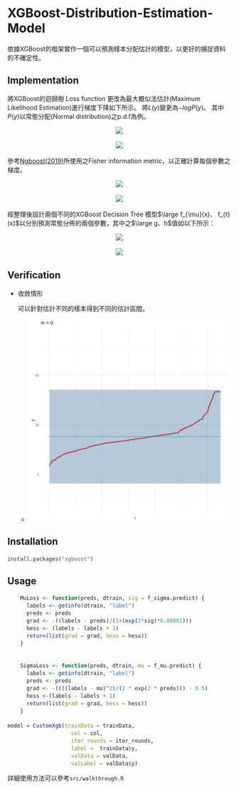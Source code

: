 # XGBoost-Distribution-Estimation-Model



依據XGBoost的框架實作一個可以預測樣本分配估計的模型，以更好的捕捉資料的不確定性。

## Implementation
將XGBoost的迴歸樹 Loss function 更改為最大概似法估計(Maximum Likelihood Estimation)進行梯度下降如下所示。
將$L(y)$變更為$-logP(y)$。 其中$P(y)$以常態分配(Normal distribution)之p.d.f為例。
<p align="center">
<img src="https://render.githubusercontent.com/render/math?math=L(y)%20%3D%20%5Cfrac%7B1%7D%7B2%7D(y_i-%5Chat%7By_i%7D)%5E2%20%5Crightarrow%20-log%20P(y)">
</p>
<p align="center">
<img src="https://render.githubusercontent.com/render/math?math=%5Cbegin%7Bsplit%7D%0A%5Clarge%0AP(y)%20%26%3D%20%5Clarge%5Cfrac%7B1%7D%7B%5Csigma%5Csqrt%7B2%5Cpi%7D%7D%5Clarge%20e%5E%7B-%5Cfrac%7B1%7D%7B2%7D(%5Cfrac%7By-%5Cmu%7D%7B%5Csigma%7D)%5E2%7D%0A%5Cend%7Bsplit%7D"></p>

參考[Ngboost(2019)](https://github.com/stanfordmlgroup/ngboost)所使用之Fisher information metric，以正確計算每個參數之梯度。
<p align="center">
<img src="https://render.githubusercontent.com/render/math?math=%5Cbegin%7Bsplit%7D%0A%5Ctext%7BSet%20t%7D%20%26%3D%20log(%5Csigma)%20%5C%5C%0A%5C%5C%0Al(%5Ctheta)%20%26%3D-logP(y)%5C%5C%0A%26%3D%20%5Cfrac%7B1%7D%7B2%7D%20log(%5Csigma%5E2)%2B%5Cfrac%7B(y-%5Cmu)%5E2%7D%7B2%5Csigma%5E2%7D%5C%5C%0A%26%3D%20t%20%2B%5Cfrac%7B(y-%5Cmu)%5E2%7D%7B2e%5E%7B2t%7D%7D%0A%5Cend%7Bsplit%7D%5C%5C">
</p>
<p align="center">
<img src="https://render.githubusercontent.com/render/math?math=%5Cbegin%7Bsplit%7D%0A%26I_%7B%5Ctheta%7D%20%3DE_%7By%5Csim%20P_%7B%5Ctheta%7D%7D%0A%5Clarge%5Cleft%5B%0A%5Cbegin%7Barray%7D%7Bcc%7D%0A%5Cfrac%7B%5Cpartial%5E2%20l%7D%7B%5Cpartial%5E2%20%5Cmu%7D%20%20%0A%26%0A%5Cfrac%7B%5Cpartial%5E2%20l%7D%7B%5Cpartial%20%5Cmu%5Cpartial%20t%7D%20%0A%5C%5C%0A%5Cfrac%7B%5Cpartial%5E2%20l%7D%7B%5Cpartial%20t%5Cpartial%5Cmu%7D%0A%26%20%5Cfrac%7B%5Cpartial%5E2%20l%7D%7B%5Cpartial%5E2%20t%7D%5C%5C%0A%5Cend%7Barray%7D%0A%5Cright%5D%20%3D%20E_%7By%5Csim%20P_%7B%5Ctheta%7D%7D%0A%5Clarge%5Cleft%5B%0A%5Cbegin%7Barray%7D%7Bcc%7D%0A%20%5Cfrac%7B1%7D%7Be%5E%7B2t%7D%7D%20%20%0A%26%0A%5Cfrac%7B2(y-%5Cmu)%7D%7Be%5E%7B2t%7D%7D%20%0A%5C%5C%0A%5Cfrac%7B2(y-%5Cmu)%7D%7Be%5E%7B2t%7D%7D%20%0A%26%20%20%5Cfrac%7B2(y-%5Cmu)%5E2%7D%7Be%5E%7B2t%7D%7D%20%5C%5C%0A%5Cend%7Barray%7D%0A%5Cright%5D%0A%5Cend%7Bsplit%7D">
</p>
經整理後設計兩個不同的XGBoost Decision Tree 模型$\large f_{\mu}(x)、 f_{t}(x)$以分別預測常態分佈的兩個參數，其中之$\large g、h$值如以下所示：
<p align="center">
<img src="https://render.githubusercontent.com/render/math?math=%5Cbegin%7Bsplit%7D%0A%5C%5C%0Af_%7B%5Cmu%7D%20%0A%5Cleft%20%0A%5C%7B%0A%5Cbegin%7Barray%7D%7Bcc%7D%0Ag_i%20%20%26%3D%20%20-%5Cfrac%7By-%5Cmu%7D%7B1%2Be%5E%7B2t%7D%20%5Cepsilon%7D%26%20%5C%5C%0Ah_i%20%20%26%3D%201%20%0A%5Cend%7Barray%7D%0A%5Cright.%20%0A%5Cend%7Bsplit%7D">
</p>
<p align="center">
<img src="https://render.githubusercontent.com/render/math?math=%5Cbegin%7Bsplit%7D%0Af_%7B%5C%20t%7D%20%0A%5Cleft%20%0A%5C%7B%0A%5Cbegin%7Barray%7D%7Bcc%7D%0Ag_i%20%26%3D%5Cfrac%7B1%7D%7B2%7D-%5Cfrac%7B(y-%5Cmu)%5E2%7D%7B2e%5E%7B2t%7D%7D%20%5C%5C%0Ah_i%20%26%3D%201%5C%5C%0A%5Cend%7Barray%7D%0A%5Cright.%20%0A%5Cend%7Bsplit%7D">
</p>


## Verification

- 收斂情形

  可以針對估計不同的樣本得到不同的估計區間。

  - ![](p3.gif)

## Installation

```R
install.packages("xgboost")
```



## Usage

```R
    MuLoss <- function(preds, dtrain, sig = f_sigma.predict) {
      labels <- getinfo(dtrain, "label")
      preds <- preds
      grad <- -((labels - preds)/(1+(exp(2*sig)*0.00001)))
      hess <- (labels - labels + 1)
      return(list(grad = grad, hess = hess))
    }


    SigmaLoss <- function(preds, dtrain, mu = f_mu.predict) {
      labels <- getinfo(dtrain, "label")
      preds <- preds
      grad <- -((((labels - mu)^2)/(2 * exp(2 * preds))) - 0.5)
      hess <-(labels - labels + 1)
      return(list(grad = grad, hess = hess))
    }

model = CustomXgb(trainData = trainData,
                    col = col,
                    iter_rounds = iter_rounds,
                    label =  trainData$y,
                    valData = valData, 
                    valLabel = valData$y)
```



詳細使用方法可以參考`src/walkthrough.R`
